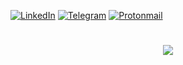 [![LinkedIn][linkedin-shield]][linkedin-url]
[![Telegram][telegram-shield]][telegram-url]
[![Protonmail][protonmail-shield]][protonmail-url]

[linkedin-shield]: https://img.shields.io/badge/-LinkedIn-white.svg?logo=linkedin&colorB=0077B5&logoColor=white
[linkedin-url]: https://www.linkedin.com/in/leonardo-t-fernandes-9b7a4a1a7/

[telegram-shield]: https://img.shields.io/badge/-Telegram-white.svg?logo=telegram&colorB=white&logoColor=white
[telegram-url]: https://t.me/leotf/

[protonmail-shield]: https://img.shields.io/badge/-Protonmail-white.svg?logo=protonmail&colorB=505061&logoColor=white
[protonmail-url]: mailto:leo.80@protonmail.com?subject=It%20comes%20from%20Github%20profile

<h1 align="center">
  <img src="https://66.media.tumblr.com/466f33e59dbb8d5682d17ca57ae53e00/tumblr_n594zqluJ31rpfk7eo1_500.gif">
<!--   <img src="media/hand_at_head.jpg"> -->
</h1>
